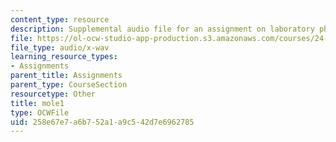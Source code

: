```yaml
---
content_type: resource
description: Supplemental audio file for an assignment on laboratory phonology.
file: https://ol-ocw-studio-app-production.s3.amazonaws.com/courses/24-910-topics-in-linguistic-theory-laboratory-phonology-spring-2007/258e67e7a6b752a1a9c542d7e6962785_mole1.wav
file_type: audio/x-wav
learning_resource_types:
- Assignments
parent_title: Assignments
parent_type: CourseSection
resourcetype: Other
title: mole1
type: OCWFile
uid: 258e67e7-a6b7-52a1-a9c5-42d7e6962785
---
```

